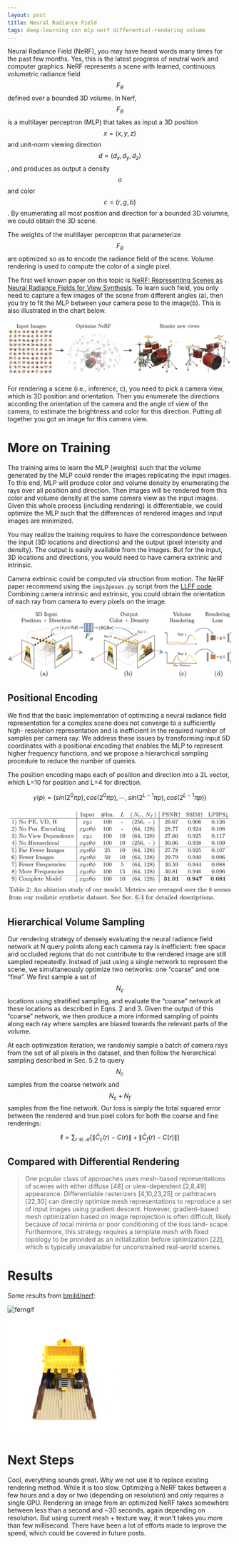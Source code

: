 ```yaml
---
layout: post
title: Neural Radiance Field
tags: deep-learning cnn mlp nerf differential-rendering volume
---
```


Neural Radiance Field (NeRF), you may have heard words many times for the past few months. Yes, this is the latest progress of neutral work and computer graphics. NeRF represents a scene with learned, continuous volumetric radiance field $$F_{\theta}$$ defined over a bounded 3D volume. In Nerf, $$F_{\theta}$$ is a multilayer perceptron (MLP) that takes as input a 3D position $$x=(x,y,z)$$ and unit-norm viewing direction $$d=(d_x,d_y,d_z)$$, and produces as output a density $$\sigma$$ and color $$c=(r,g,b)$$. By enumerating all most position and direction for a bounded 3D volumne, we could obtain the 3D scene.

The weights of the multilayer perceptron that parameterize $$F_{\theta}$$ are optimized so as to encode the radiance field of the scene. Volume rendering is used to compute the color of a single pixel.

The first well known paper on this topic is [NeRF: Representing Scenes as Neural Radiance Fields for View Synthesis](https://arxiv.org/pdf/2003.08934v2.pdf). To learn such field,  you only need to capture a few images of the scene from different angles (a), then you try to fit the MLP between your camera pose to the image(b). This is also illustrated in the chart below. 

![image-20220415181139136](https://raw.githubusercontent.com/zhangtemplar/zhangtemplar.github.io/master/uPic/2022_04_15_18_11_39_image-20220415181139136.png)

For rendering a scene (i.e., inference, c), you need to pick a camera view, which is 3D position and orientation. Then you enumerate the directions according the orientation of the camera and the angle of view of the camera, to estimate the brightness and color for this direction. Putting all together you got an image for this camera view.

# More on Training

The training aims to learn the MLP (weights) such that the volume generated by the MLP could render the images replicating the input images. To this end, MLP will produce color and volume density by enumerating the rays over all position and direction. Then images will be rendered from this color and volume density at the same camera view as the input images. Given this whole process (including rendering) is differentiable, we could optimize the MLP such that the differences of rendered images and input images are minimized.

You may realize the training requires to have the correspondence between the input (3D locations and directions) and the output (pixel intensity and density). The output is easily available from the images. But for the input, 3D locations and directions, you would need to have camera extrinic and intrinsic.

Camera extrinsic could be computed via struction from motion. The NeRF paper recommend using the `imgs2poses.py` script from the [LLFF code](https://github.com/fyusion/llff). Combining camera intrinsic and extrinsic, you could obtain the orientation of each ray from camera to every pixels on the image.

![img](https://raw.githubusercontent.com/zhangtemplar/zhangtemplar.github.io/master/uPic/2022_04_15_18_12_06_2022_04_15_18_02_46_pipeline.jpg)

## Positional Encoding

We find that the basic implementation of optimizing a neural radiance field representation for a complex scene does not converge to a sufficiently high- resolution representation and is inefficient in the required number of samples per camera ray. We address these issues by transforming input 5D coordinates with a positional encoding that enables the MLP to represent higher frequency functions, and we propose a hierarchical sampling procedure to reduce the number of queries.

The position encoding maps each of position and direction into a 2L vector, which L=10 for position and L=4 for direction.

$$\gamma(p)=(sin(2^0\pi p),cos(2^0\pi p),\cdots,sin(2^{L-1}\pi p),cos(2^{L-1}\pi p))$$

![image-20220924155701357](https://raw.githubusercontent.com/zhangtemplar/zhangtemplar.github.io/master/uPic/2022_09_24_15_57_01_image-20220924155701357.png)

## Hierarchical Volume Sampling

Our rendering strategy of densely evaluating the neural radiance field network at N query points along each camera ray is inefficient: free space and occluded regions that do not contribute to the rendered image are still sampled repeatedly. Instead of just using a single network to represent the scene, we simultaneously optimize two networks: one “coarse” and one “fine”. We first sample a set of $$N_c$$ locations using stratified sampling, and evaluate the “coarse” network at these locations as described in Eqns. 2 and 3. Given the output of this “coarse” network, we then produce a more informed sampling of points along each ray where samples are biased towards the relevant parts of the volume.

At each optimization iteration, we randomly sample a batch of camera rays from the set of all pixels in the dataset, and then follow the hierarchical sampling described in Sec. 5.2 to query $$N_c$$ samples from the coarse network and $$N_c + N_f$$ samples from the fine network. Our loss is simply the total squared error between the rendered and true pixel colors for both the coarse and fine renderings:

$$\ell=\sum_{r\in\mathcal{R}}{\left[\lVert \hat{C}_c(r)-C(r)\rVert+\lVert \hat{C}_f(r)-C(r)\rVert\right]}$$

## Compared with Differential Rendering

> One popular class of approaches uses mesh-based representations of scenes with either diffuse [48] or view-dependent [2,8,49] appearance. Differentiable rasterizers [4,10,23,25] or pathtracers [22,30] can directly optimize mesh representations to reproduce a set of input images using gradient descent. However, gradient-based mesh optimization based on image reprojection is often difficult, likely because of local minima or poor conditioning of the loss land- scape. Furthermore, this strategy requires a template mesh with fixed topology to be provided as an initialization before optimization [22], which is typically unavailable for unconstrained real-world scenes.

# Results

Some results from [bmild/nerf](https://github.com/bmild/nerf):

![ferngif](https://camo.githubusercontent.com/2c1d3f539c2c3b0e67023599847c1b6ed4e47f3a5fd400c0f48ec815cd4e8e73/68747470733a2f2f70656f706c652e656563732e6265726b656c65792e6564752f7e626d696c642f6e6572662f6665726e5f3230306b5f323536772e676966)

![legogif](https://raw.githubusercontent.com/zhangtemplar/zhangtemplar.github.io/master/uPic/2022_04_15_18_07_28_68747470733a2f2f70656f706c652e656563732e6265726b656c65792e6564752f7e626d696c642f6e6572662f6c65676f5f3230306b5f323536772e676966.gif)

# Next Steps

Cool, everything sounds great. Why we not use it to replace existing rendering method. While it is too slow. Optimizing a NeRF takes between a few hours and a day or two (depending on resolution) and only requires a single GPU. Rendering an image from an optimized NeRF takes somewhere between less than a second and ~30 seconds, again depending on resolution. But using current mesh + texture way, it won't takes you more than few millisecond. There have been a lot of efforts made to improve the speed, which could be covered in future posts.




